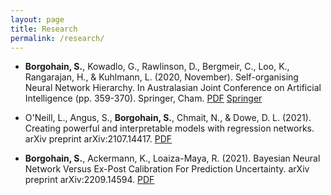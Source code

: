 ```yaml
---
layout: page
title: Research
permalink: /research/
---
```


<!-- <div>
{% for item in site.data.papers %}
     <ul>
        <li>
            {{ item.cite | markdownify }}
            {% if item.pdf %}
                <a href="{{ item.pdf }}"><span class="badge post-tags">PDF</span></a>
            {% endif %}
            {% if item.doi %}
                <a href="{{ item.pdf }}"><span class="badge post-tags">DOI</span></a>
            {% endif %}
        </li>
    </ul>
{% endfor %}
</div> -->

- **Borgohain, S.**, Kowadlo, G., Rawlinson, D., Bergmeir, C., Loo, K., Rangarajan, H., & Kuhlmann, L. (2020, November). Self-organising Neural Network Hierarchy. In Australasian Joint Conference on Artificial Intelligence (pp. 359-370). Springer, Cham. <a href="/assets/documents/self_organising_neural_network_hierarchy.pdf"><span class="badge post-tags">PDF</span></a> <a href="https://link.springer.com/chapter/10.1007/978-3-030-64984-5_28"><span class="badge post-tags">Springer</span></a> 
<!-- <a href="/assets/documents/bibtex/self-organising.bib"><span class="badge post-tags">BIB</span></a> -->

- O'Neill, L., Angus, S., **Borgohain, S.**, Chmait, N., & Dowe, D. L. (2021). Creating powerful and interpretable models with regression networks. arXiv preprint arXiv:2107.14417. <a href="https://arxiv.org/abs/2107.14417"><span class="badge post-tags">PDF</span></a> 
<!-- <a href="/assets/documents/bibtex/regression-nets.bib"><span class="badge post-tags">BIB</span></a> -->

- **Borgohain, S.**, Ackermann, K., Loaiza-Maya, R. (2021). Bayesian Neural Network Versus Ex-Post Calibration For Prediction Uncertainty. arXiv preprint arXiv:2209.14594. <a href="http://arxiv.org/abs/2209.14594"><span class="badge post-tags">PDF</span></a>